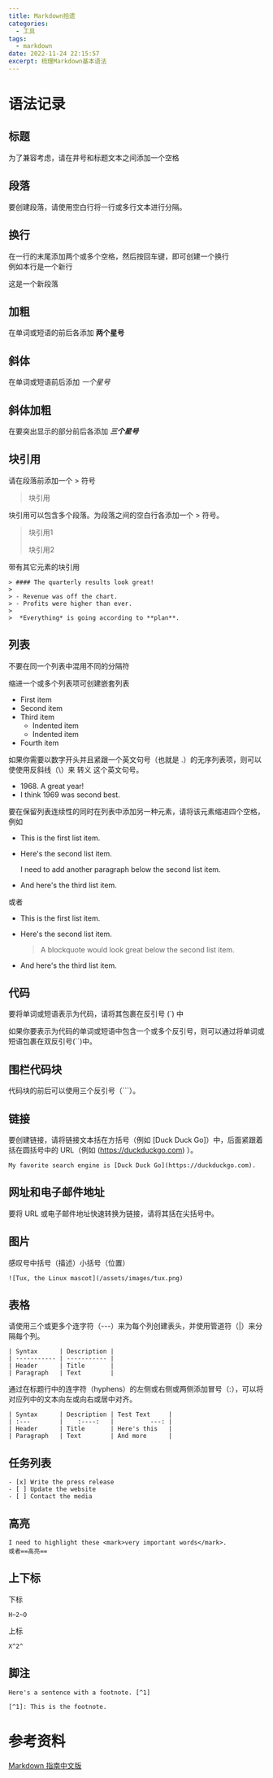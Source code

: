 ```yaml
---
title: Markdown拾遗
categories:
  - 工具
tags:
  - markdown
date: 2022-11-24 22:15:57
excerpt: 梳理Markdown基本语法
---
```


# 语法记录

## 标题

为了兼容考虑，请在井号和标题文本之间添加一个空格

## 段落

要创建段落，请使用空白行将一行或多行文本进行分隔。

## 换行

在一行的末尾添加两个或多个空格，然后按回车键，即可创建一个换行  
例如本行是一个新行

这是一个新段落

## 加粗

在单词或短语的前后各添加 **两个星号**

## 斜体

在单词或短语前后添加 *一个星号*

## 斜体加粗

在要突出显示的部分前后各添加 ***三个星号***

## 块引用

请在段落前添加一个 > 符号

> 块引用

块引用可以包含多个段落。为段落之间的空白行各添加一个 > 符号。

> 块引用1
> 
> 块引用2

带有其它元素的块引用
```
> #### The quarterly results look great!
>
> - Revenue was off the chart.
> - Profits were higher than ever.
>
>  *Everything* is going according to **plan**.
```
## 列表

不要在同一个列表中混用不同的分隔符

缩进一个或多个列表项可创建嵌套列表

- First item
- Second item
- Third item
    - Indented item
    - Indented item
- Fourth item

如果你需要以数字开头并且紧跟一个英文句号（也就是 .）的无序列表项，则可以使使用反斜线（\）来 转义 这个英文句号。

- 1968\. A great year!
- I think 1969 was second best.

要在保留列表连续性的同时在列表中添加另一种元素，请将该元素缩进四个空格，例如

* This is the first list item.
* Here's the second list item.
    
    I need to add another paragraph below the second list item.

* And here's the third list item.

或者

* This is the first list item.
* Here's the second list item.

    > A blockquote would look great below the second list item.

* And here's the third list item.

## 代码

要将单词或短语表示为代码，请将其包裹在反引号 (`) 中

如果你要表示为代码的单词或短语中包含一个或多个反引号，则可以通过将单词或短语包裹在双反引号(``)中。

## 围栏代码块

代码块的前后可以使用三个反引号（```）。

## 链接

要创建链接，请将链接文本括在方括号（例如 [Duck Duck Go]）中，后面紧跟着括在圆括号中的 URL（例如 (https://duckduckgo.com) ）。

    My favorite search engine is [Duck Duck Go](https://duckduckgo.com).

## 网址和电子邮件地址

要将 URL 或电子邮件地址快速转换为链接，请将其括在尖括号中。

## 图片

感叹号中括号（描述）小括号（位置）

    ![Tux, the Linux mascot](/assets/images/tux.png)

## 表格

请使用三个或更多个连字符（---）来为每个列创建表头，并使用管道符（|）来分隔每个列。

    | Syntax      | Description |
    | ----------- | ----------- |
    | Header      | Title       |
    | Paragraph   | Text        |

通过在标题行中的连字符（hyphens）的左侧或右侧或两侧添加冒号（:），可以将对应列中的文本向左或向右或居中对齐。

```
| Syntax      | Description | Test Text     |
| :---        |    :----:   |          ---: |
| Header      | Title       | Here's this   |
| Paragraph   | Text        | And more      |
```

## 任务列表

```
- [x] Write the press release
- [ ] Update the website
- [ ] Contact the media
```

## 高亮

    I need to highlight these <mark>very important words</mark>.
    或者==高亮==

## 上下标

下标

    H~2~O

上标

    X^2^

## 脚注

    Here's a sentence with a footnote. [^1]

    [^1]: This is the footnote.

# 参考资料

[ Markdown 指南中文版 ](https://www.markdown.xyz/)
